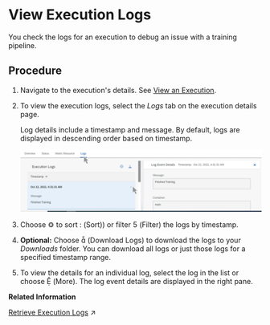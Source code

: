 <!-- loioafec746903f24c15ac60f6fe473d64f7 -->

<link rel="stylesheet" type="text/css" href="css/sap-icons.css"/>

# View Execution Logs

You check the logs for an execution to debug an issue with a training pipeline.



<a name="loioafec746903f24c15ac60f6fe473d64f7__steps_utt_byw_tcc"/>

## Procedure

1.  Navigate to the execution's details. See [View an Execution](view-an-execution-33bae6d.md).

2.  To view the execution logs, select the *Logs* tab on the execution details page.

    Log details include a timestamp and message. By default, logs are displayed in descending order based on timestamp.

    ![](images/Image_AIL_Execution_Enhanced_Logs_b72f296.png)

3.  Choose :gear: to sort <span class="SAP-icons-V5"></span> \(Sort\)\) or filter <span class="SAP-icons-V5"></span> \(Filter\) the logs by timestamp.

4.  **Optional:** Choose <span class="SAP-icons-V5"></span> \(Download Logs\) to download the logs to your *Downloads* folder. You can download all logs or just those logs for a specified timestamp range.

5.  To view the details for an individual log, select the log in the list or choose <span class="SAP-icons-V5"></span> \(More\). The log event details are displayed in the right pane.


**Related Information**  


[Retrieve Execution Logs](https://help.sap.com/viewer/2d6c5984063c40a59eda62f4a9135bee/CLOUD/en-US/fbc55d35ab7e45aab01d05509361808c.html "Deployment and execution logs contain information about API processing and metrics.") :arrow_upper_right:

